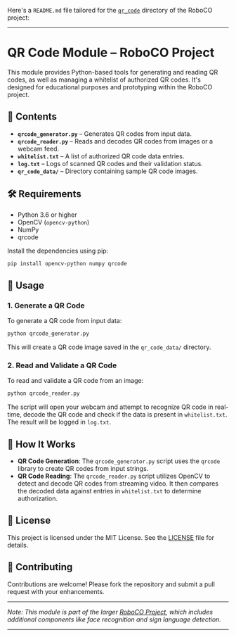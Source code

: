 Here's a `README.md` file tailored for the [`qr_code`](https://github.com/haphm/roboco-proj/tree/master/qr_code) directory of the RoboCO project:

---

# QR Code Module – RoboCO Project

This module provides Python-based tools for generating and reading QR codes, as well as managing a whitelist of authorized QR codes. It's designed for educational purposes and prototyping within the RoboCO project.

## 📁 Contents

- **`qrcode_generator.py`** – Generates QR codes from input data.
- **`qrcode_reader.py`** – Reads and decodes QR codes from images or a webcam feed.
- **`whitelist.txt`** – A list of authorized QR code data entries.
- **`log.txt`** – Logs of scanned QR codes and their validation status.
- **`qr_code_data/`** – Directory containing sample QR code images.

## 🛠️ Requirements

- Python 3.6 or higher
- OpenCV (`opencv-python`)
- NumPy
- qrcode

Install the dependencies using pip:

```bash
pip install opencv-python numpy qrcode
```

## 🚀 Usage

### 1. Generate a QR Code

To generate a QR code from input data:

```bash
python qrcode_generator.py
```


This will create a QR code image saved in the `qr_code_data/` directory.

### 2. Read and Validate a QR Code

To read and validate a QR code from an image:

```bash
python qrcode_reader.py
```


The script will open your webcam and attempt to recognize QR code in real-time, decode the QR code and check if the data is present in `whitelist.txt`. The result will be logged in `log.txt`.

## 🧠 How It Works

- **QR Code Generation**: The `qrcode_generator.py` script uses the `qrcode` library to create QR codes from input strings.
- **QR Code Reading**: The `qrcode_reader.py` script utilizes OpenCV to detect and decode QR codes from streaming video. It then compares the decoded data against entries in `whitelist.txt` to determine authorization.

## 📄 License

This project is licensed under the MIT License. See the [LICENSE](../LICENSE) file for details.

## 🤝 Contributing

Contributions are welcome! Please fork the repository and submit a pull request with your enhancements.

---

*Note: This module is part of the larger [RoboCO Project](https://github.com/haphm/roboco-proj), which includes additional components like face recognition and sign language detection.*

--- 
